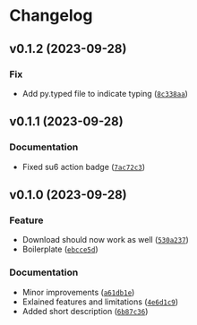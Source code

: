 # Changelog

<!--next-version-placeholder-->

## v0.1.2 (2023-09-28)
### Fix
* Add py.typed file to indicate typing ([`8c338aa`](https://github.com/robinvandernoord/drive-in/commit/8c338aa5c8ca3de0c5762fff111833acf5e3af46))

## v0.1.1 (2023-09-28)
### Documentation
* Fixed su6 action badge ([`7ac72c3`](https://github.com/robinvandernoord/drive-in/commit/7ac72c3f1708f33d97a5859690b3f213e77fd2aa))

## v0.1.0 (2023-09-28)
### Feature
* Download should now work as well ([`530a237`](https://github.com/robinvandernoord/drive-in/commit/530a2376447d064b95ff1422d15e4c70951843ba))
* Boilerplate ([`ebcce5d`](https://github.com/robinvandernoord/drive-in/commit/ebcce5d26dec05b5632047fd150136fa8e71df38))

### Documentation
* Minor improvements ([`a61db1e`](https://github.com/robinvandernoord/drive-in/commit/a61db1e2952737fd22893a62163d03f7faef6888))
* Exlained features and limitations ([`4e6d1c9`](https://github.com/robinvandernoord/drive-in/commit/4e6d1c92e56fb4c8c81907ab670342a67af1598d))
* Added short description ([`6b87c36`](https://github.com/robinvandernoord/drive-in/commit/6b87c36597c3517b07e0e6c013bc7ad582febff0))
